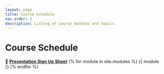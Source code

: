 ```yaml
---
layout: page
title: Course Schedule
nav_order: 3
description: Listing of course modules and topics.
---
```


# Course Schedule
<span>&#x1F4E2;</span> [**Presentation Sign Up Sheet**](https://docs.google.com/document/d/1_imn__8NqnxYJUMG1VSQ3-X0TeNmquX3zdBxy-BRQfE/edit?usp=sharing) 
{% for module in site.modules %}
{{ module }}
{% endfor %}

